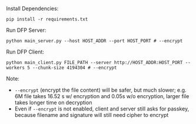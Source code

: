 Install Dependencies:

```
pip install -r requirements.txt
```


Run DFP Server:

```
python main_server.py --host HOST_ADDR --port HOST_PORT # --encrypt
```

Run DFP Client:

```
python main_client.py FILE_PATH --server http://HOST_ADDR:HOST_PORT --workers 5 --chunk-size 4194304 # --encrypt
```

Note:

- `--encrypt` (encrypt the file content) will be safer, but much slower; e.g. 6M file takes 16.52 s w/ encryption and 0.05s w/o encryption, larger file takes longer time on decryption
- Even if `--encrypt` is not enabled, client and server still asks for passkey, because filename and signature will still need cipher to encrypt
